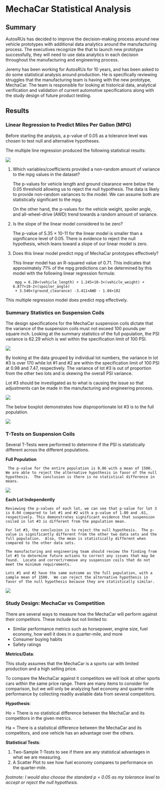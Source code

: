 # MechaCar Statistical Analysis
## Summary
AutosRUs has decided to improve the decision-making process around new vehicle prototypes with additional data analytics around the manufacturing process.  The executives recognize the that to launch new prototype successfully, they will need to use data analytics in each decision throughout the manufacturing and engineering process.  

Jeremy has been working for AutosRUs for 10 years, and has been asked to do some statistical analysis around production.  He is specifically reviewing struggles that the manufacturing team is having with the new prototype, MechaCar.  The team is responsible for looking at historical data, analytical verification and validation of current automotive specifications along with the study design of future product testing.  

## Results
### Linear Regression to Predict Miles Per Gallon (MPG)
Before starting the analysis, a p-value of 0.05 as a tolerance level was chosen to test null and alternative hypotheses. 

The multiple line regression produced the following statistical results:

![](Resources/summary_D1.PNG)

1. Which variables/coefficients provided a non-random amount of variance to the mpg values in the dataset?

    The p-values for vehicle length and ground clearance were below the 0.05 threshold allowing us to reject the null hypothesis.  The data is likely to provide non-random variances to the model.  We can assume both are statistically significant to the mpg.

    On the other hand, the p-values for the vehicle weight, spoiler angle, and all-wheel-drive (AWD) trend towards a random amount of variance.

2. Is the slope of the linear model considered to be zero? 

    The p-value of 5.35 × 10-11 for the linear model is smaller than a significance level of 0.05. There is evidence to reject the null hypothesis, which leans toward a slope of our linear model is zero.  

3. Does this linear model predict mpg of MechaCar prototypes effectively?

    This linear model has an R-squared value of 0.71.  This indicates that approximately 71% of the mpg predictions can be determined by this model with the following linear regression formula:

        mpg = 6.28×(vehicle_length) + 1.245×10-3×(vehicle_weight) + 6.877×10-2×(spoiler_angle) 
        + 3.546×(ground_clearance) -3.411×AWD - 1.04×102

This multiple regression model does predict mpg effectively.

### Summary Statistics on Suspension Coils
The design specifications for the MechaCar suspension coils dictate that the variance of the suspension coils must not exceed 100 pounds per square inch. Looking at the summary statistics of the full population, the PSI variance is 62.29 which is wel within the specification limit of 100 PSI.

![](Resources/total_summary_D2.PNG)

By looking at the data grouped by individual lot numbers, the variance in lot #3 is over 170 while lot #1 and #2 are within the specification limit of 100 PSI at 0.98 and 7.47, respectively.  The variance of lot #3 is out of proportion from the other two lots and is skewing the overall PSI variance. 

Lot #3 should be investigated as to what is causing the issue so that adjustments can be made in the manufacturing and engineering process.

![](Resources/lot_summary_D2.PNG)

The below boxplot demonstrates how disproportionate lot #3 is to the full population.

![](Resources/boxplot_D2.png)

### T-Tests on Suspension Coils
Several T-Tests were performed to determine if the PSI is statistically different across the different populations.

**Full Population**

     The p-value for the entire population is 0.06 with a mean of 1500.  We are able to reject the alternative hypothesis in favor of the null hypothesis.  The conclusion is there is no statistical difference in means.

![](Resources/population_t_test_D3.PNG)

**Each Lot Independently**

    Reviewing the p-values of each lot, we can see that p-value for lot 3 is 0.04 compared to lot #1 and #2 with a p-value of 1.00 and .61, respectively. This demonstrates significant evidence that suspension coiled in lot #3 is different from the population mean.

    For lot #3, the conclusion is to reject the null hypothesis.  The p-value is significantly different from the other two data sets and the full population.  Also, the mean is statistically different when compared to the other data sets.  
    
    The manufacturing and engineering team should review the finding from lot #3 to determine future actions to correct any issues that may be found.  Locate and correct/remove any suspension coils that do not meet the minimum requirements.

    Lots #1 and #2 have the same outcome as the full population, with a sample mean of 1500.  We can reject the alternative hypothesis in favor of the null hypothesis because they are statistically similar.

![](Resources/t_test_D3.PNG)

### Study Design: MechaCar vs Competition
There are several ways to measure how the MechaCar will perform against their competitors.  These include but not limited to:
* Similar performance metrics such as horsepower, engine size, fuel economy, how well it does in a quarter-mile, and more
* Consumer buying habits
* Safety ratings


**Metrics/Data**:

This study assumes that the MechaCar is a sports car with limited production and a high selling price.

To compare the MechaCar against it competitors we will look at other sports cars within the same price range.  There are many items to consider for comparison, but we will only be analyzing fuel economy and quarter-mile performance by collecting readily available data from several competitors.

**Hypothesis**:

Ho = There is no statistical difference between the MechaCar and its competitors in the given metrics.

Ha = There is a statistical difference between the MechaCar and its competitors, and one vehicle has an advantage over the others.

**Statistical Tests**:
1. Two-Sample T-Tests to see if there are any statistical advantages in what we are measuring.
2. A Scatter Plot to see how fuel economy compares to performance on the quarter-mile.

*footnote:*
*I would also choose the standard p = 0.05 as my tolerance level to accept or reject the null hypothesis.*











